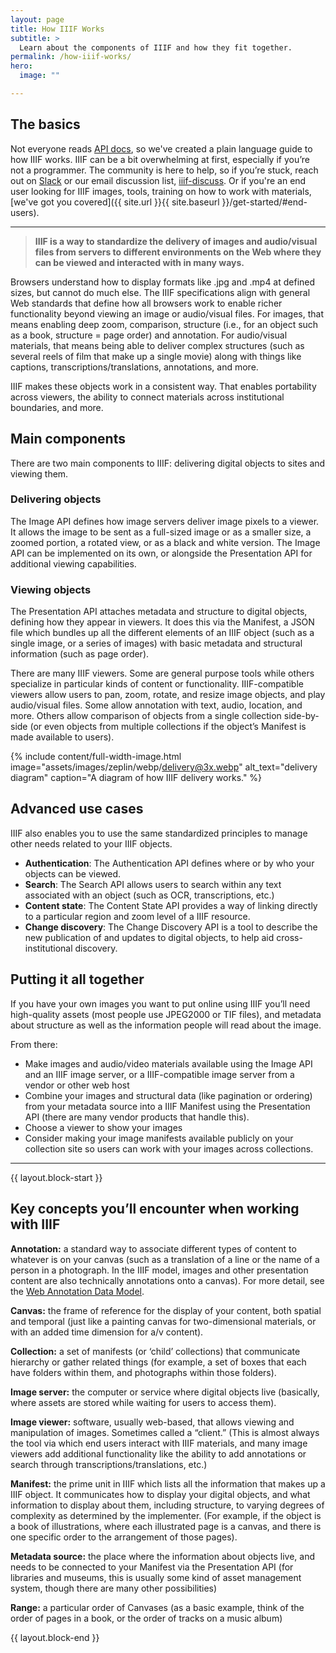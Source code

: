 ```yaml
---
layout: page
title: How IIIF Works
subtitle: >
  Learn about the components of IIIF and how they fit together.
permalink: /how-iiif-works/
hero:
  image: ""

---
```


## The basics 

Not everyone reads [API docs](https://iiif.io/api/), so we've created a plain language guide to how IIIF works. IIIF can be a bit overwhelming at first, especially if you’re not a programmer. The community is here to help, so if you’re stuck, reach out on [Slack](http://bit.ly/iiif-slack) or our email discussion list, [iiif-discuss](https://groups.google.com/forum/#!forum/iiif-discuss). Or if you're an end user looking for IIIF images, tools, training on how to work with materials, [we've got you covered]({{ site.url }}{{ site.baseurl }}/get-started/#end-users).

---

>**IIIF is a way to standardize the delivery of images and audio/visual files from servers to different environments on the Web where they can be viewed and interacted with in many ways.**

Browsers understand how to display formats like .jpg and .mp4 at defined sizes, but cannot do much else. The IIIF specifications align with general Web standards that define how all browsers work to enable richer functionality beyond viewing an image or audio/visual files. For images, that means enabling deep zoom, comparison, structure (i.e., for an object such as a book, structure = page order) and annotation. For audio/visual materials, that means being able to deliver complex structures (such as several reels of film that make up a single movie) along with things like captions, transcriptions/translations, annotations, and more. 

IIIF makes these objects work in a consistent way. That enables portability across viewers, the ability to connect materials across institutional boundaries, and more.

## Main components

There are two main components to IIIF: delivering digital objects to sites and viewing them.

###   Delivering objects

The Image API defines how image servers deliver image pixels to a viewer. It allows the image to be sent as a full-sized image or as a smaller size, a zoomed portion, a rotated view, or as a black and white version. The Image API can be implemented on its own, or alongside the Presentation API for additional viewing capabilities.

###   Viewing objects

The Presentation API attaches metadata and structure to digital objects, defining how they appear in viewers. It does this via the Manifest, a JSON file which bundles up all the different elements of an IIIF object (such as a single image, or a series of images) with basic metadata and structural information (such as page order). 

There are many IIIF viewers. Some are general purpose tools while others specialize in particular kinds of content or functionality. IIIF-compatible viewers allow users to pan, zoom, rotate, and resize image objects, and play audio/visual files. Some allow annotation with text, audio, location, and more. Others allow comparison of objects from a single collection side-by-side (or even objects from multiple collections if the object’s Manifest is made available to users).


{% include content/full-width-image.html image="assets/images/zeplin/webp/delivery@3x.webp" alt_text="delivery diagram" caption="A diagram of how IIIF delivery works." %}

## Advanced use cases

IIIF also enables you to use the same standardized principles to manage other needs related to your IIIF objects.

*   **Authentication**: The Authentication API defines where or by who your objects can be viewed.
*   **Search**: The Search API allows users to search within any text associated with an object (such as OCR, transcriptions, etc.)
*   **Content state**: The Content State API provides a way of linking directly to a particular region and zoom level of a IIIF resource.
*   **Change discovery**: The Change Discovery API is a tool to describe the new publication of and updates to digital objects, to help aid cross-institutional discovery.

## Putting it all together

If you have your own images you want to put online using IIIF you’ll need high-quality assets (most people use JPEG2000 or TIF files), and metadata about structure as well as the information people will read about the image. 

From there:



*   Make images and audio/video materials available using the Image API and an IIIF image server, or a IIIF-compatible image server from a vendor or other web host
*   Combine your images and structural data (like pagination or ordering) from your metadata source into a IIIF Manifest using the Presentation API (there are many vendor products that handle this).
*   Choose a viewer to show your images
*   Consider making your image manifests available publicly on your collection site so users can work with your images across collections.

________________________________________________________

{{ layout.block-start }}

## Key concepts you’ll encounter when working with IIIF

**Annotation:** a standard way to associate different types of content to whatever is on your canvas (such as a translation of a line or the name of a person in a photograph. In the IIIF model, images and other presentation content are also technically annotations onto a canvas). For more detail, see the [Web Annotation Data Model](http://w3.org/TR/annotation-model/).

**Canvas:** the frame of reference for the display of your content, both spatial and temporal (just like a painting canvas for two-dimensional materials, or with an added time dimension for a/v content).

**Collection:** a set of manifests (or ‘child’ collections) that communicate hierarchy or gather related things (for example, a set of boxes that each have folders within them, and photographs within those folders).

**Image server:** the computer or service where digital objects live (basically, where assets are stored while waiting for users to access them).

**Image viewer:** software, usually web-based, that allows viewing and manipulation of images. Sometimes called a “client.” (This is almost always the tool via which end users interact with IIIF materials, and many image viewers add additional functionality like the ability to add annotations or search through transcriptions/translations, etc.)

**Manifest:** the prime unit in IIIF which lists all the information that makes up a IIIF object. It communicates how to display your digital objects, and what information to display about them, including structure, to varying degrees of complexity as determined by the implementer. (For example, if the object is a book of illustrations, where each illustrated page is a canvas, and there is one specific order to the arrangement of those pages).

**Metadata source:** the place where the information about objects live, and needs to be connected to your Manifest via the Presentation API (for libraries and museums, this is usually some kind of asset management system, though there are many other possibilities)

**Range:** a particular order of Canvases (as a basic example, think of the order of pages in a book, or the order of tracks on a music album)

{{ layout.block-end }}